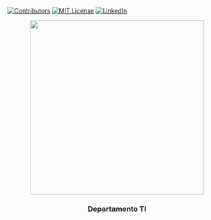 [![Contributors][contributors-shield]][contributors-url]
[![MIT License][license-shield]][license-url]
[![LinkedIn][linkedin-shield]][linkedin-url]

<p align="center">
  <img src=https://www.grupoiwi.com/wp-content/uploads/elementor/thumbs/GrupoIWI-pq-p23n6kahyylvpbxs6i3okvqfdrlgbris3efry88hvq.png" width="400">      
                                                                                                                                               
  <h3 align="center">Departamento TI</h3>
</p>

                    
<!-- MARKDOWN LINKS & IMAGES -->
<!-- https://www.markdownguide.org/basic-syntax/#reference-style-links -->
[contributors-shield]: https://img.shields.io/github/contributors/othneildrew/Best-README-Template.svg?style=for-the-badge
[contributors-url]:[https://github.com/orgs/GrupoIwi/people
[license-shield]: https://img.shields.io/github/license/othneildrew/Best-README-Template.svg?style=for-the-badge
[license-url]: https://github.com/othneildrew/Best-README-Template/blob/master/LICENSE.txt
[linkedin-shield]: https://img.shields.io/badge/-LinkedIn-black.svg?style=for-the-badge&logo=linkedin&colorB=555
[linkedin-url]: https://www.linkedin.com/company/grupoiwi-proteccion-de-datos/
